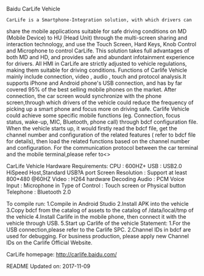 Baidu CarLife Vehicle

    CarLife is a Smartphone-Integration solution, with which drivers can
share the mobile applications suitable for safe driving conditions on MD 
(Mobile Device) to HU (Head Unit) through the multi-screen sharing and 
interaction technology, and use the Touch Screen, Hard Keys, Knob Control 
and Microphone to control CarLife. 
    This solution takes full advantages of both MD and HD, and provides 
safe and abundant infotainment experience for drivers.
    All HMI in CarLife are strictly adjusted to vehicle regulations, 
making them suitable for driving conditions.
    Functions of Carlife Vehicle mainly include connection, video , audio , 
touch and protocol analysis.It supports iPhone and Android phone's USB 
connection, and has by far covered 95% of the best selling mobile phones 
on the market. After connection, the car screen would synchronize with the 
phone screen,through which drivers of the vehicle could reduce the frequency 
of picking up a smart phone and focus more on driving safe.
    Carlife Vehicle could achieve some specific mobile functions (eg. Connection, 
focus status, wake-up, MIC, Bluetooth, phone call) through bdcf configuration file. 
When the vehicle starts up, it would firstly read the bdcf file, get the channel 
number and configuration of the related features ( refer to bdcf file for details), 
then load the related functions based on the channel number and configuration.
    For the communication protocol between the car terminal and the mobile 
terminal,please refer to<<Baidu CarLife Integration Specification>>

CarLife Vehicle Hardware Requirements:
    CPU : 600HZ+
    USB : USB2.0 HiSpeed Host,Standard USB?A port
    Screen Resolution : Support at least 800*480 @60HZ
    Video : H264 hardware Decoding
    Audio : PCM
    Voice Input : Microphone in
    Type of Control : Touch screen or Physical button
    Telephone : Bluetooth 2.0 
	
To compile run:
    1.Compile in Android Studio
    2.Install APK into the vehicle
    3.Copy bdcf from the catalog of assets to the catalog of /data/local/tmp of the vehicle
    4.Install Carlife in the mobile phone, then connect it with the vehicle through USB.
    5.Start up Carlife of the vehicle
Statement:
    1.For the USB connection,please refer to the Carlife SPC.
    2.Channel IDs in bdcf are used for debugging. For business production, please apply new Channel IDs on the Carlife Official Website.

CarLife homepage:
http://carlife.baidu.com/


README Updated on:
2017-11-09
	